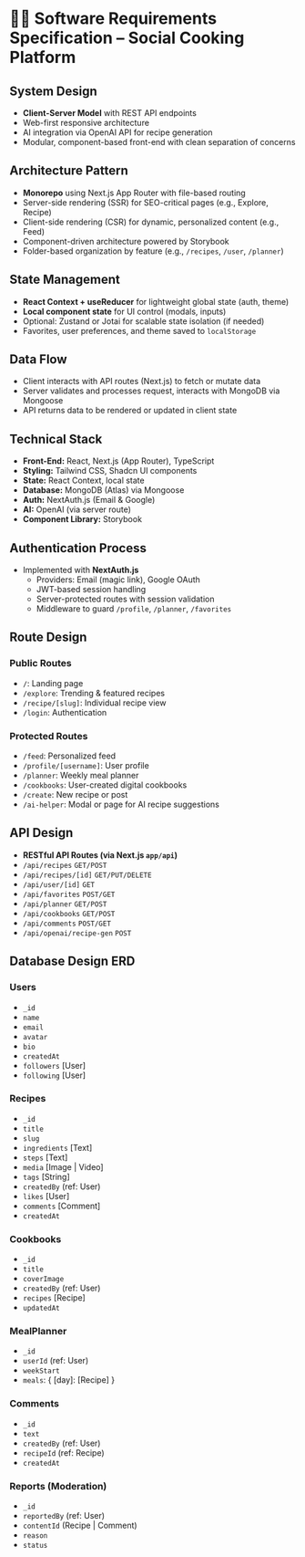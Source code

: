 # 🧑‍💻 Software Requirements Specification – Social Cooking Platform

## System Design
- **Client-Server Model** with REST API endpoints
- Web-first responsive architecture
- AI integration via OpenAI API for recipe generation
- Modular, component-based front-end with clean separation of concerns

## Architecture Pattern
- **Monorepo** using Next.js App Router with file-based routing
- Server-side rendering (SSR) for SEO-critical pages (e.g., Explore, Recipe)
- Client-side rendering (CSR) for dynamic, personalized content (e.g., Feed)
- Component-driven architecture powered by Storybook
- Folder-based organization by feature (e.g., `/recipes`, `/user`, `/planner`)

## State Management
- **React Context + useReducer** for lightweight global state (auth, theme)
- **Local component state** for UI control (modals, inputs)
- Optional: Zustand or Jotai for scalable state isolation (if needed)
- Favorites, user preferences, and theme saved to `localStorage`

## Data Flow
- Client interacts with API routes (Next.js) to fetch or mutate data
- Server validates and processes request, interacts with MongoDB via Mongoose
- API returns data to be rendered or updated in client state

## Technical Stack
- **Front-End:** React, Next.js (App Router), TypeScript
- **Styling:** Tailwind CSS, Shadcn UI components
- **State:** React Context, local state
- **Database:** MongoDB (Atlas) via Mongoose
- **Auth:** NextAuth.js (Email & Google)
- **AI:** OpenAI (via server route)
- **Component Library:** Storybook

## Authentication Process
- Implemented with **NextAuth.js**
  - Providers: Email (magic link), Google OAuth
  - JWT-based session handling
  - Server-protected routes with session validation
  - Middleware to guard `/profile`, `/planner`, `/favorites`

## Route Design
### Public Routes
- `/`: Landing page
- `/explore`: Trending & featured recipes
- `/recipe/[slug]`: Individual recipe view
- `/login`: Authentication

### Protected Routes
- `/feed`: Personalized feed
- `/profile/[username]`: User profile
- `/planner`: Weekly meal planner
- `/cookbooks`: User-created digital cookbooks
- `/create`: New recipe or post
- `/ai-helper`: Modal or page for AI recipe suggestions

## API Design
- **RESTful API Routes (via Next.js `app/api`)**
- `/api/recipes` `GET/POST`
- `/api/recipes/[id]` `GET/PUT/DELETE`
- `/api/user/[id]` `GET`
- `/api/favorites` `POST/GET`
- `/api/planner` `GET/POST`
- `/api/cookbooks` `GET/POST`
- `/api/comments` `POST/GET`
- `/api/openai/recipe-gen` `POST`

## Database Design ERD
### Users
- `_id`
- `name`
- `email`
- `avatar`
- `bio`
- `createdAt`
- `followers` [User]
- `following` [User]

### Recipes
- `_id`
- `title`
- `slug`
- `ingredients` [Text]
- `steps` [Text]
- `media` [Image | Video]
- `tags` [String]
- `createdBy` (ref: User)
- `likes` [User]
- `comments` [Comment]
- `createdAt`

### Cookbooks
- `_id`
- `title`
- `coverImage`
- `createdBy` (ref: User)
- `recipes` [Recipe]
- `updatedAt`

### MealPlanner
- `_id`
- `userId` (ref: User)
- `weekStart`
- `meals`: { [day]: [Recipe] }

### Comments
- `_id`
- `text`
- `createdBy` (ref: User)
- `recipeId` (ref: Recipe)
- `createdAt`

### Reports (Moderation)
- `_id`
- `reportedBy` (ref: User)
- `contentId` (Recipe | Comment)
- `reason`
- `status`